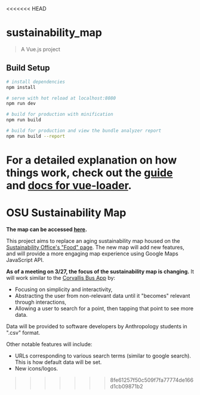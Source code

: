 <<<<<<< HEAD
# sustainability_map

> A Vue.js project

## Build Setup

``` bash
# install dependencies
npm install

# serve with hot reload at localhost:8080
npm run dev

# build for production with minification
npm run build

# build for production and view the bundle analyzer report
npm run build --report
```

For a detailed explanation on how things work, check out the [guide](http://vuejs-templates.github.io/webpack/) and [docs for vue-loader](http://vuejs.github.io/vue-loader).
=======
# OSU Sustainability Map
**The map can be accessed [here](http://carbon.campusops.oregonstate.edu/map/).**

This project aims to replace an aging sustainability map housed on the [Sustainability Office's "Food" page](http://fa.oregonstate.edu/sustainability/operations/food). The new map will add new features, and will provide a more engaging map experience using Google Maps JavaScript API.

**As of a meeting on 3/27, the focus of the sustainability map is changing.**
It will work similar to the [Corvallis Bus App](https://play.google.com/store/apps/details?id=osu.appclub.corvallisbus) by:
  - Focusing on simplicity and interactivity,
  - Abstracting the user from non-relevant data until it "becomes" relevant through interactions,
  - Allowing a user to search for a point, then tapping that point to see more data.
  
Data will be provided to software developers by Anthropology students in ".csv" format.

Other notable features will include:
 - URLs corresponding to various search terms (similar to google search). This is how default data will be set.
 - New icons/logos.
>>>>>>> 8fe61257f50c509f7fa77774de166d1cb09871b2

